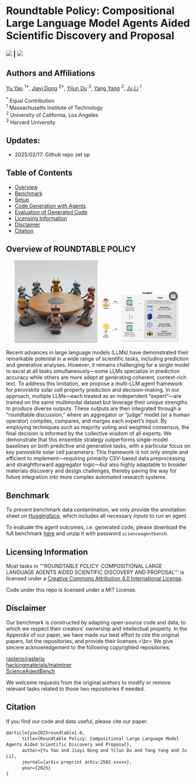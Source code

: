 # Roundtable Policy: Compositional Large Language Model Agents Aided Scientific Discovery and Proposal

### [![][project-icon]][project-page] | [![][arxiv-icon]][arxiv-paper]

[project-icon]: https://img.shields.io/badge/🌍-Project%20Page-green
[arxiv-icon]: https://img.shields.io/badge/arXiv-2206.01714-b31b1b

<!-- [![][colab]][composable-demo][colab]: https://colab.research.google.com/assets/colab-badge.svg -->
<!-- [![][huggingface]][huggingface-demo][huggingface]: https://img.shields.io/badge/%F0%9F%A4%97%20Hugging%20Face-Spaces-blue -->


[project-page]: https://energy-based-model.github.io/Compositional-Visual-Generation-with-Composable-Diffusion-Models/
[arxiv-paper]: https://arxiv.org/pdf/2206.01714.pdf
[composable-demo]: https://colab.research.google.com/github/energy-based-model/Compositional-Visual-Generation-with-Composable-Diffusion-Models-PyTorch/blob/main/notebooks/demo.ipynb
[huggingface-demo]: https://huggingface.co/spaces/Shuang59/Composable-Diffusion


## Authors and Affiliations
[Yu Yao](https://www.linkedin.com/in/yu-yao-8599b5265/) <sup>1*</sup>,
[Jiayi Dong](https://www.linkedin.com/in/jiayi-dong-6a2a6b26b/) <sup>2*</sup>,
[Yilun Du](https://scholar.google.com/citations?user=GRMMc_MAAAAJ&hl=en) <sup>3</sup>,
[Yang Yang](https://scholar.google.com/citations?user=ceCfTvcAAAAJ&hl=en) <sup>2</sup>,
[Ju Li](https://scholar.google.com/citations?user=SHVhdhoAAAAJ&hl=en) <sup>1</sup>

<sup>*</sup> Equal Contribution  
<sup>1</sup> Massachusetts Institute of Technology    
<sup>2</sup> University of California, Los Angeles  
<sup>3</sup> Harvard University  


## Updates:
- 2025/02/17: Github repo set up

## Table of Contents
- [Overview](#Overview-of-ROUNDTABLE-POLICY)
- [Benchmark](#benchmark)
- [Setup](#setup)
- [Code Generation with Agents](#code-generation-with-agents)
- [Evaluation of Generated Code](#evaluation-of-generated-code)
- [Licensing Information](#licensing-information)
- [Disclaimer](#disclaimer)
- [Citation](#citation) 

## Overview of ROUNDTABLE POLICY

<p align="center">
  <img src="figures/roundtable.png" alt="Framework for ROUNDTABLE POLICY" width="45%">
  <img src="figures/chatmof.png" alt="Internal pipeline" width="45%">
</p>


Recent advances in large language models (LLMs) have demonstrated their remarkable potential in a wide range of scientific tasks, including prediction and generative analyses. However, it remains challenging for a single model to excel at all tasks simultaneously—some LLMs specialize in prediction accuracy while others are more adept at generating coherent, context-rich text. To address this limitation, we propose a multi-LLM agent framework for perovskite solar cell property prediction and decision-making. In our approach, multiple LLMs—each treated as an independent “expert”—are trained on the same multimodal dataset but leverage their unique strengths to produce diverse outputs. These outputs are then integrated through a “roundtable discussion,” where an aggregator or “judge” model (or a human operator) compiles, compares, and merges each expert’s input. By employing techniques such as majority voting and weighted consensus, the final decision is informed by the collective wisdom of all experts. We demonstrate that this ensemble strategy outperforms single-model baselines on both predictive and generative tasks, with a particular focus on key perovskite solar cell parameters. This framework is not only simple and efficient to implement—requiring primarily CSV-based data preprocessing and straightforward aggregator logic—but also highly adaptable to broader materials discovery and design challenges, thereby paving the way for future integration into more complex automated research systems.

## Benchmark

To prevent benchmark data contamination, we only provide the annotation sheet on [Huggingface](https://huggingface.co/datasets/osunlp/ScienceAgentBench), which includes all necessary *inputs* to run an agent.

To evaluate the agent outcomes, i.e. generated code, please download the full benchmark [here](https://buckeyemailosu-my.sharepoint.com/:u:/g/personal/chen_8336_buckeyemail_osu_edu/EQuA6uJ3CtRHvRfZ2GiN1tYBRVJE4DSUD10MW61fr7HuSQ?e=sCBegG) and unzip it with password `scienceagentbench`.


## Licensing Information

Most tasks in '''ROUNDTABLE POLICY: COMPOSITIONAL LARGE LANGUAGE AGENTS AIDED SCIENTIFIC DISCOVERY AND PROPOSAL''' is licensed under a <a rel="license" href="http://creativecommons.org/licenses/by/4.0/">Creative Commons Attribution 4.0 International License</a>.

Code under this repo is licensed under a MIT License.

## Disclaimer

Our benchmark is constructed by adapting open-source code and data, to which we respect their creators' ownership and intellectual property. In the Appendix of our paper, we have made our best effort to cite the original papers, list the repositories, and provide their licenses.<\br>
We give sincere acknowledgement to the following copyrighted repositories:

[rasterio/rasterio](https://github.com/rasterio/rasterio)<br>
[hackingmaterials/matminer](https://github.com/hackingmaterials/matminer)<br>
[ScienceAgentBench](https://github.com/OSU-NLP-Group/ScienceAgentBench)<br>

We welcome requests from the original authors to modify or remove relevant tasks related to those two repositories if needed.

## Citation

If you find our code and data useful, please cite our paper:

```
@article{yao2025roundtable1.0,
      title={Roundtable Policy: Compositional Large Language Model Agents Aided Scientific Discovery and Proposal}, 
      author={Yu Yao and Jiayi Dong and Yilun Du and Yang Yang and Ju Li},
      journal={arXiv preprint arXiv:2502.xxxxx},
      year={2025}
}
```
